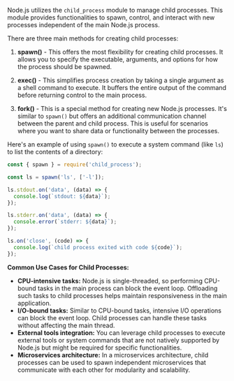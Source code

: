 Node.js utilizes the `child_process` module to manage child processes. This module provides functionalities to spawn, control, and interact with new processes independent of the main Node.js process.

There are three main methods for creating child processes:

1. **spawn()** - This offers the most flexibility for creating child processes. It allows you to specify the executable, arguments, and options for how the process should be spawned.

2. **exec()** - This simplifies process creation by taking a single argument as a shell command to execute. It buffers the entire output of the command before returning control to the main process.

3. **fork()** - This is a special method for creating new Node.js processes. It's similar to `spawn()` but offers an additional communication channel between the parent and child process. This is useful for scenarios where you want to share data or functionality between the processes.

Here's an example of using `spawn()` to execute a system command (like `ls`) to list the contents of a directory:

```javascript
const { spawn } = require('child_process');

const ls = spawn('ls', ['-l']);

ls.stdout.on('data', (data) => {
  console.log(`stdout: ${data}`);
});

ls.stderr.on('data', (data) => {
  console.error(`stderr: ${data}`);
});

ls.on('close', (code) => {
  console.log(`child process exited with code ${code}`);
});
```

**Common Use Cases for Child Processes:**

* **CPU-intensive tasks:**  Node.js is single-threaded, so performing CPU-bound tasks in the main process can block the event loop. Offloading such tasks to child processes helps maintain responsiveness in the main application.
* **I/O-bound tasks:** Similar to CPU-bound tasks, intensive I/O operations can block the event loop. Child processes can handle these tasks without affecting the main thread.
* **External tools integration:**  You can leverage child processes to execute external tools or system commands that are not natively supported by Node.js but might be required for specific functionalities.
* **Microservices architecture:** In a microservices architecture, child processes can be used to spawn independent microservices that communicate with each other for modularity and scalability.